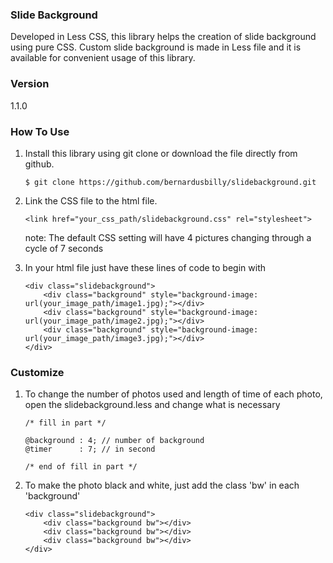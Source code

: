 ### Slide Background 
Developed in Less CSS, this library helps the creation of slide background using pure CSS. Custom slide background is made in Less file and it is available for convenient usage of this library.

### Version
1.1.0

### How To Use
1. Install this library using git clone or download the file directly from github.
	```
	$ git clone https://github.com/bernardusbilly/slidebackground.git
	```

2. Link the CSS file to the html file.
	```
	<link href="your_css_path/slidebackground.css" rel="stylesheet">
	```

	note: The default CSS setting will have 4 pictures changing through a cycle of 7 seconds

3. In your html file just have these lines of code to begin with
	```
	<div class="slidebackground">
		<div class="background" style="background-image: url(your_image_path/image1.jpg);"></div>
		<div class="background" style="background-image: url(your_image_path/image2.jpg);"></div>
		<div class="background" style="background-image: url(your_image_path/image3.jpg);"></div>
	</div>
	```

### Customize
1. To change the number of photos used and length of time of each photo, open the slidebackground.less and change what is necessary
	```
	/* fill in part */

	@background : 4; // number of background
	@timer      : 7; // in second

	/* end of fill in part */
	```

2. To make the photo black and white, just add the class 'bw' in each 'background'
	```
	<div class="slidebackground">
		<div class="background bw"></div>
		<div class="background bw"></div>
		<div class="background bw"></div>
	</div>
	```